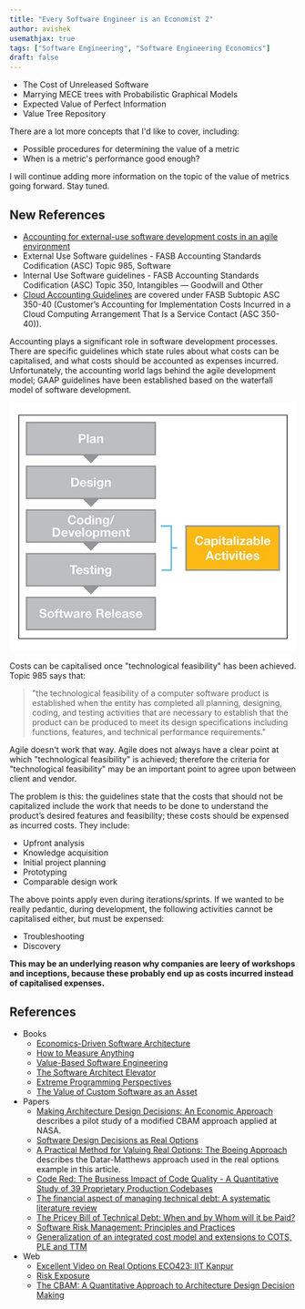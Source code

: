 ```yaml
---
title: "Every Software Engineer is an Economist 2"
author: avishek
usemathjax: true
tags: ["Software Engineering", "Software Engineering Economics"]
draft: false
---
```


- The Cost of Unreleased Software
- Marrying MECE trees with Probabilistic Graphical Models
- Expected Value of Perfect Information
- Value Tree Repository

There are a lot more concepts that I'd like to cover, including:

- Possible procedures for determining the value of a metric
- When is a metric's performance good enough?

I will continue adding more information on the topic of the value of metrics going forward. Stay tuned.

## New References

- [Accounting for external-use software development costs in an agile environment](https://www.journalofaccountancy.com/news/2018/mar/accounting-for-external-use-software-development-costs-201818259.html)
- External Use Software guidelines - FASB Accounting Standards Codification (ASC) Topic 985, Software
- Internal Use Software guidelines - FASB Accounting Standards Codification (ASC) Topic 350, Intangibles — Goodwill and Other
- [Cloud Accounting Guidelines](https://leasequery.com/blog/asc-350-internal-use-software-accounting-fasb/) are covered under FASB Subtopic ASC 350-40 (Customer’s Accounting for Implementation Costs Incurred in a Cloud Computing Arrangement That Is a Service Contact (ASC 350-40)).

Accounting plays a significant role in software development processes. There are specific guidelines which state rules about what costs can be capitalised, and what costs should be accounted as expenses incurred. Unfortunately, the accounting world lags behind the agile development model; GAAP guidelines have been established based on the waterfall model of software development.

![Waterfall Accounting](/assets/images/waterfall-accounting.png)

Costs can be capitalised once "technological feasibility" has been achieved. Topic 985 says that:
> "the technological feasibility of a computer software product is established when the entity has completed all planning, designing, coding, and testing activities that are necessary to establish that the product can be produced to meet its design specifications including functions, features, and technical performance requirements."

Agile doesn't work that way. Agile does not always have a clear point at which "technological feasibility" is achieved; therefore the criteria for "technological feasibility" may be an important point to agree upon between client and vendor.

The problem is this: the guidelines state that the costs that should not be capitalized include the work that needs to be done to understand the product’s desired features and feasibility; these costs should be expensed as incurred costs. They include:

- Upfront analysis
- Knowledge acquisition
- Initial project planning
- Prototyping
- Comparable design work

The above points apply even during iterations/sprints.
If we wanted to be really pedantic, during development, the following activities cannot be capitalised either, but must be expensed:

- Troubleshooting
- Discovery

**This may be an underlying reason why companies are leery of workshops and inceptions, because these probably end up as costs incurred instead of capitalised expenses.**


## References

- Books
    - [Economics-Driven Software Architecture](https://www.amazon.in/Economics-Driven-Software-Architecture-Ivan-Mistrik/dp/0124104649)
    - [How to Measure Anything](https://www.amazon.in/How-Measure-Anything-Intangibles-Business/dp/1118539273)
    - [Value-Based Software Engineering](https://link.springer.com/book/10.1007/3-540-29263-2)
    - [The Software Architect Elevator](https://www.amazon.com/Software-Architect-Elevator-Redefining-Architects-ebook/dp/B086WQ9XL1)
    - [Extreme Programming Perspectives](https://www.amazon.com/Extreme-Programming-Perspectives-Michele-Marchesi/dp/0201770059)
    - [The Value of Custom Software as an Asset](https://paper-leaf.com/insights/custom-software-value-useful-life/)
- Papers
    - [Making Architecture Design Decisions: An Economic Approach](https://apps.dtic.mil/sti/pdfs/ADA408740.pdf) describes a pilot study of a modified CBAM approach applied at NASA.
    - [Software Design Decisions as Real Options](https://citeseerx.ist.psu.edu/document?repid=rep1&type=pdf&doi=24f7bdda5f3721faa2da58719ae72432f782312f)
    - [A Practical Method for Valuing Real Options: The Boeing Approach](https://www.researchgate.net/publication/227374121_A_Practical_Method_for_Valuing_Real_Options_The_Boeing_Approach) describes the Datar-Matthews approach used in the real options example in this article.
    - [Code Red: The Business Impact of Code Quality - A Quantitative Study of 39 Proprietary Production Codebases](https://arxiv.org/abs/2203.04374)
    - [The financial aspect of managing technical debt: A systematic literature review](https://www.semanticscholar.org/paper/The-financial-aspect-of-managing-technical-debt%3A-A-Ampatzoglou-Ampatzoglou/de5db6c07899c1d90b4ff4428e68b2dd799b9d6e)
    - [The Pricey Bill of Technical Debt: When and by Whom will it be Paid?](https://www.researchgate.net/publication/320057934_The_Pricey_Bill_of_Technical_Debt_When_and_by_Whom_will_it_be_Paid)
    - [Software Risk Management: Principles and Practices](https://www.cs.virginia.edu/~sherriff/papers/Boehm%20-%201991.pdf)
    - [Generalization of an integrated cost model and extensions to COTS, PLE and TTM](https://researchrepository.wvu.edu/cgi/viewcontent.cgi?article=3261&context=etd)
- Web
    - [Excellent Video on Real Options ECO423: IIT Kanpur](https://www.youtube.com/watch?v=lwoCGAqv5RU)
    - [Risk Exposure](https://www.wallstreetmojo.com/risk-exposure/)
    - [The CBAM: A Quantitative Approach to Architecture Design Decision Making](https://people.ece.ubc.ca/matei/EECE417/BASS/ch12.html)

